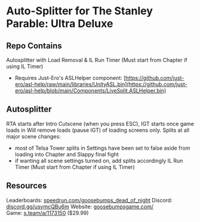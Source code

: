 # Auto-Splitter for The Stanley Parable: Ultra Deluxe

## Repo Contains

Autosplitter with Load Removal & IL Run Timer (Must start from Chapter if using IL Timer)
- Requires Just-Ero's ASLHelper component: [https://github.com/just-ero/asl-help/raw/main/libraries/UnityASL.bin](https://github.com/just-ero/asl-help/blob/main/Components/LiveSplit.ASLHelper.bin)

## Autosplitter

RTA starts after Intro Cutscene (when you press ESC), IGT starts once game loads in
Will remove loads (pause IGT) of loading screens only.
Splits at all major scene changes:
  - most of Telsa Tower splits in Settings have been set to false aside from loading into Chapter and Slappy final fight
  - if wanting all scene settings turned on, add splits accordingly
IL Run Timer (Must start from Chapter if using IL Timer)


## Resources

Leaderboards: [speedrun.com/goosebumps_dead_of_night](https://www.speedrun.com/goosebumps_dead_of_night)
Discord: [discord.gg/usymcQBu6m](https://discord.gg/usymcQBu6m)
Website: [goosebumpsgame.com/](https://www.goosebumpsgame.com/)  
Game: [s.team/a/1173150](https://s.team/a/1173150/) ($29.99)  

